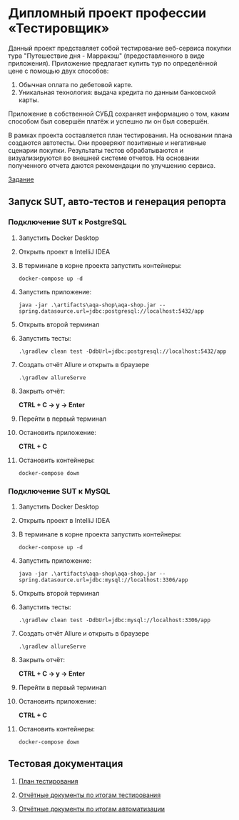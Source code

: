 # Дипломный проект профессии «Тестировщик»
Данный проект представляет собой тестирование веб-сервиса покупки тура "Путешествие дня - Марракэш" (предоставленного в виде приложения). 
Приложение предлагает купить тур по определённой цене с помощью двух способов:
 1. Обычная оплата по дебетовой карте.
 2. Уникальная технология: выдача кредита по данным банковской карты.

Приложение в собственной СУБД сохраняет информацию о том, каким способом был совершён платёж и успешно ли он был совершён.

В рамках проекта составляется план тестирования. На основании плана создаются автотесты. Они проверяют позитивные и негативные сценарии покупки. Результаты тестов обрабатываются и визуализируются во внешней системе отчетов. На основании полученного отчета даются рекомендации по улучшению сервиса.

[Задание](https://github.com/netology-code/qa-diploma)

## Запуск SUT, авто-тестов и генерация репорта

### Подключение SUT к PostgreSQL

1. Запустить Docker Desktop
1. Открыть проект в IntelliJ IDEA
1. В терминале в корне проекта запустить контейнеры:

   `docker-compose up -d`
1. Запустить приложение:

   `java -jar .\artifacts\aqa-shop\aqa-shop.jar --spring.datasource.url=jdbc:postgresql://localhost:5432/app`
1. Открыть второй терминал
1. Запустить тесты:

   `.\gradlew clean test -DdbUrl=jdbc:postgresql://localhost:5432/app`
1. Создать отчёт Allure и открыть в браузере

   `.\gradlew allureServe`
1. Закрыть отчёт:

   **CTRL + C -> y -> Enter**
1. Перейти в первый терминал
1. Остановить приложение:

   **CTRL + C**
1. Остановить контейнеры:

   `docker-compose down`
   </a>

### Подключение SUT к MySQL

1. Запустить Docker Desktop
1. Открыть проект в IntelliJ IDEA
1. В терминале в корне проекта запустить контейнеры:

   `docker-compose up -d`
1. Запустить приложение:

   `java -jar .\artifacts\aqa-shop\aqa-shop.jar --spring.datasource.url=jdbc:mysql://localhost:3306/app`
1. Открыть второй терминал
1. Запустить тесты:

   `.\gradlew clean test -DdbUrl=jdbc:mysql://localhost:3306/app`
1. Создать отчёт Allure и открыть в браузере

   `.\gradlew allureServe`
1. Закрыть отчёт:

   **CTRL + C -> y -> Enter**
1. Перейти в первый терминал
1. Остановить приложение:

   **CTRL + C**
1. Остановить контейнеры:

   `docker-compose down`
   </a>

## Тестовая документация

1. [План тестирования](docs/Plan.md)

2. [Отчётные документы по итогам тестирования](docs/Report.md)

3. [Отчётные документы по итогам автоматизации](docs/Summary.md)
   </a>

